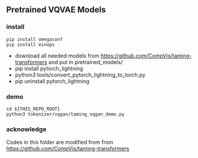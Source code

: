 ## Pretrained VQVAE Models

### install
```
pip install omegaconf
pip install einops
```
* download all needed models from https://github.com/CompVis/taming-transformers and put in pretrained_models/
* pip install pytorch_lightning
* python3 tools/convert_pytorch_lightning_to_torch.py
* pip uninstall pytorch_lightning

### demo
```
cd ${THIS_REPO_ROOT}
python3 tokenizer/vqgan/taming_vqgan_demo.py
```

### acknowledge
Codes in this folder are modified from from https://github.com/CompVis/taming-transformers

